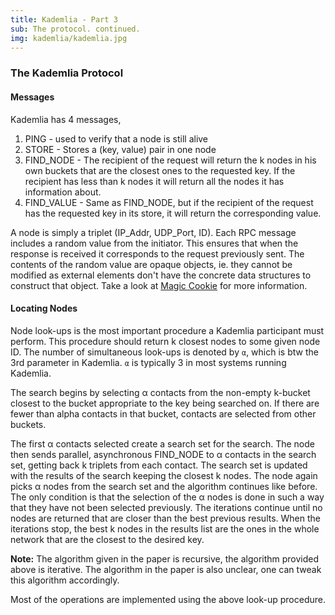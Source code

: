 ```yaml
---
title: Kademlia - Part 3
sub: The protocol. continued.
img: kademlia/kademlia.jpg
---
```


### The Kademlia Protocol

#### Messages

Kademlia has 4 messages,
1. PING - used to verify that a node is still alive
2. STORE - Stores a (key, value) pair in one node
3. FIND\_NODE - The recipient of the request will return the k nodes in his own buckets that are the closest ones to the requested key.
If the recipient has less than k nodes it will return all the nodes it has information about.
4. FIND\_VALUE - Same as FIND\_NODE, but if the recipient of the request has the requested key in its store, it will return the corresponding value.

A node is simply a triplet (IP\_Addr, UDP\_Port, ID).
Each RPC message includes a random value from the initiator. This ensures that when the response is received it corresponds to the request previously sent.
The contents of the random value are opaque objects, ie. they cannot be modified as external elements don't have the concrete data structures to construct that object.
Take a look at [Magic Cookie](https://en.wikipedia.org/wiki/Magic_cookie) for more information.

#### Locating Nodes

Node look-ups is the most important procedure a Kademlia participant must perform. This procedure should return k closest nodes to some given node ID. The number of simultaneous look-ups is denoted by `α`, which is btw the 3rd parameter in Kademlia. `α` is typically 3 in most systems running Kademlia. 


The search begins by selecting α contacts from the non-empty k-bucket closest to the bucket appropriate to the key being searched on. If there are fewer than alpha contacts in that bucket, contacts are selected from other buckets. 

The first α contacts selected create a search set for the search.
The node then sends parallel, asynchronous FIND\_NODE to α contacts in the search set, getting back k triplets from each contact.
The search set is updated with the results of the search keeping the closest k nodes. The node again picks α nodes from the search set and the algorithm continues like before.
The only condition is that the selection of the α nodes is done in such a way that they have not been selected previously.
The iterations continue until no nodes are returned that are closer than the best previous results. When the iterations stop, the best k nodes in the results list are the ones in the whole network that are the closest to the desired key. 

**Note:** The algorithm given in the paper is recursive, the algorithm provided above is iterative. The algorithm in the paper is also unclear, one can tweak this algorithm accordingly.

Most of the operations are implemented using the above look-up procedure.



